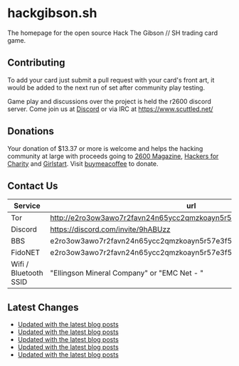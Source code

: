 # hackgibson.sh
The homepage for the open source Hack The Gibson // SH trading card game.


## Contributing

To add your card just submit a pull request with your card's front art, it would be added to the next run of set after community play testing.

Game play and discussions over the project is held the r2600 discord server. Come join us at [Discord](https://discord.com/invite/9hABUzz) or via IRC at https://www.scuttled.net/


## Donations

Your donation of $13.37 or more is welcome and helps the hacking community at large with proceeds going to [2600 Magazine](https://2600.com/), [Hackers for Charity](https://hackersforcharity.org) and [Girlstart](https://girlstart.org).  Visit [buymeacoffee](https://www.buymeacoffee.com/hackgibson.sh) to donate.


## Contact Us

Service | url
-|-
Tor | http://e2ro3ow3awo7r2favn24n65ycc2qmzkoayn5r57e3f56nvjwdcgg32ad.onion
Discord | https://discord.com/invite/9hABUzz
BBS | e2ro3ow3awo7r2favn24n65ycc2qmzkoayn5r57e3f56nvjwdcgg32ad.onion:23
FidoNET | e2ro3ow3awo7r2favn24n65ycc2qmzkoayn5r57e3f56nvjwdcgg32ad.onion:24554
Wifi / Bluetooth SSID | "Ellingson Mineral Company" or "EMC Net - <fidonet address>"

## Latest Changes
<!-- BLOG-POST-LIST:START -->
- [Updated with the latest blog posts](https://github.com/DFW2600/hackgibson.sh/commit/9be6188269914f5ce8e5c2e9f252fed0c71d4acb)
- [Updated with the latest blog posts](https://github.com/DFW2600/hackgibson.sh/commit/ae6c9bfff99a3e57c3a2c35e936e426f8a29ff3d)
- [Updated with the latest blog posts](https://github.com/DFW2600/hackgibson.sh/commit/a1b85dddc5f0b6f61d6d1939ffc2b461fef59a99)
- [Updated with the latest blog posts](https://github.com/DFW2600/hackgibson.sh/commit/6a3bb904de2b9139762733d219764efb955727d7)
- [Updated with the latest blog posts](https://github.com/DFW2600/hackgibson.sh/commit/2aa872187469f8bee314f275cebaa8e342f4d574)
<!-- BLOG-POST-LIST:END -->
